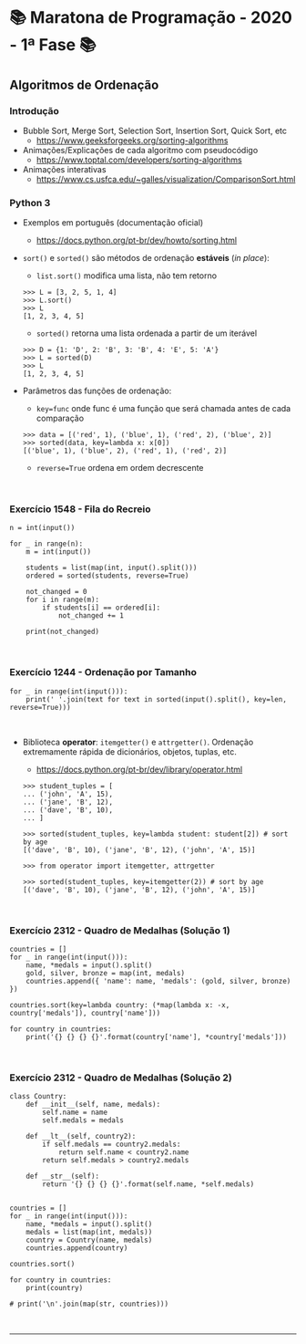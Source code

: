 # :books: Maratona de Programação - 2020 - 1ª Fase :books:

## Algoritmos de Ordenação

### Introdução
  - Bubble Sort, Merge Sort, Selection Sort, Insertion Sort, Quick Sort, etc
    - https://www.geeksforgeeks.org/sorting-algorithms
  - Animações/Explicações de cada algoritmo com pseudocódigo
    - https://www.toptal.com/developers/sorting-algorithms
  - Animações interativas
    - https://www.cs.usfca.edu/~galles/visualization/ComparisonSort.html

### Python 3
- Exemplos em português (documentação oficial)
  - https://docs.python.org/pt-br/dev/howto/sorting.html
- ```sort()``` e ```sorted()``` são métodos de ordenação **estáveis** (_in place_):

  - ```list.sort()``` modifica uma lista, não tem retorno
  ```py3
  >>> L = [3, 2, 5, 1, 4]
  >>> L.sort()
  >>> L
  [1, 2, 3, 4, 5]
  ```

  - ```sorted()``` retorna uma lista ordenada a partir de um iterável
  ```py3
  >>> D = {1: 'D', 2: 'B', 3: 'B', 4: 'E', 5: 'A'}
  >>> L = sorted(D)
  >>> L
  [1, 2, 3, 4, 5]
  ```

- Parâmetros das funções de ordenação:

  - ```key=func``` onde func é uma função que será chamada antes de cada comparação
  ```py3
  >>> data = [('red', 1), ('blue', 1), ('red', 2), ('blue', 2)]
  >>> sorted(data, key=lambda x: x[0])
  [('blue', 1), ('blue', 2), ('red', 1), ('red', 2)]
  ```

  - ```reverse=True``` ordena em ordem decrescente

<br/>

### Exercício 1548 - Fila do Recreio
```py3
n = int(input())

for _ in range(n):
    m = int(input())

    students = list(map(int, input().split()))
    ordered = sorted(students, reverse=True)

    not_changed = 0
    for i in range(m):
        if students[i] == ordered[i]:
            not_changed += 1

    print(not_changed)
```

<br />

### Exercício 1244 - Ordenação por Tamanho
```py3
for _ in range(int(input())):
    print(' '.join(text for text in sorted(input().split(), key=len, reverse=True)))
```

<br />

- Biblioteca **operator**: ```itemgetter()``` e ```attrgetter()```. Ordenação extremamente rápida de dicionários, objetos, tuplas, etc.
  - https://docs.python.org/pt-br/dev/library/operator.html

  ```py3
  >>> student_tuples = [
  ... ('john', 'A', 15),
  ... ('jane', 'B', 12),
  ... ('dave', 'B', 10),
  ... ]

  >>> sorted(student_tuples, key=lambda student: student[2]) # sort by age
  [('dave', 'B', 10), ('jane', 'B', 12), ('john', 'A', 15)]

  >>> from operator import itemgetter, attrgetter

  >>> sorted(student_tuples, key=itemgetter(2)) # sort by age
  [('dave', 'B', 10), ('jane', 'B', 12), ('john', 'A', 15)]
  ```

<br />

### Exercício 2312 - Quadro de Medalhas (Solução 1)
```py3
countries = []
for _ in range(int(input())):
    name, *medals = input().split()
    gold, silver, bronze = map(int, medals)
    countries.append({ 'name': name, 'medals': (gold, silver, bronze) })

countries.sort(key=lambda country: (*map(lambda x: -x, country['medals']), country['name']))

for country in countries:
    print('{} {} {} {}'.format(country['name'], *country['medals']))
```

<br />

### Exercício 2312 - Quadro de Medalhas (Solução 2)
```py3
class Country:
    def __init__(self, name, medals):
        self.name = name
        self.medals = medals

    def __lt__(self, country2):
        if self.medals == country2.medals:
            return self.name < country2.name
        return self.medals > country2.medals

    def __str__(self):
        return '{} {} {} {}'.format(self.name, *self.medals)


countries = []
for _ in range(int(input())):
    name, *medals = input().split()
    medals = list(map(int, medals))
    country = Country(name, medals)
    countries.append(country)

countries.sort()

for country in countries:
    print(country)

# print('\n'.join(map(str, countries)))
```

<br />

<hr />
